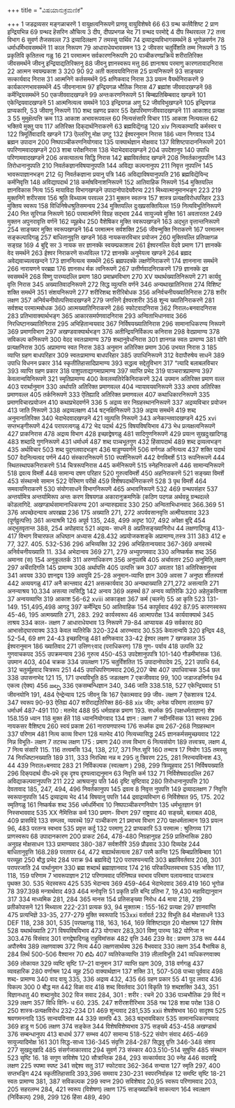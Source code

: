 +++
title = "ವಿಷಯಾನುಕ್ರಮಣಿಕೆ"

+++
1 जडद्रव्यसर 
मङ्गळाचरणॆ 
1 
वायुक्षत्वनिरूपणॆ 
प्राणवू वायुविशेषवे 
66 
63 
ग्रन्थ कर्तवैशिष्ट 
2 
प्राण इन्द्रियभिन्न 
69 
ग्रन्थद हॆसरिन औचित्य 
3 
दीप, दीपप्रभगळ भेद 
71 
ग्रन्थद परमोद्दे 
4 
दीप स्थिरवल्ल 
72 
तत्त्व विभाग 
6 
सुवर्ण तैजसवल्ल 
73 
द्रव्यादिलक्षण 
7 
तमस्सु पार्थिव 
74 
द्रव्याद्रव्यविभागसमर्थनॆ 
8 
भूगोळवर्णन 
78 
धर्माधर्मिभावसमर्थनॆ 
11 
काल निरूपण 
79 
आधाराधेयभावसमन 
13 
2 जीवसर 
चतुर्विंशति तम्म निरूपणॆ 
3 
15 
प्रकृतिवि कृतितत्त्व गळु 
16 
21 
परमात्मन सर्वकारणनिरूपणि 20 
पञ्चीकरणप्रक्रियॆ 
शरीरातिरिक्त जीवसमर्थनॆ 
जीवनु इन्द्रियाद्यतिरिक्तनु 88 जीवनु ज्ञानस्वरूप मत्तु 
86 
ज्ञानाश्रय 
परमाणु कारणतावादनिरास 
22 
आत्मन स्वयम्प्रकाश 
3 
320 
90 
92 
अती क्लावयविनिरास 
25 
प्रत्यनिरूपणॆ 
93 
साङ्ख्यर सत्कार्यवाद निरास 
31 
आत्मनिगॆ कर्तसमर्थनॆ 
95 
क्षणिकवाद निरास 
33 
प्रयत्न वैयर्थनिराकरणॆ 9 
कार्यकारणभावसमर्थनॆ 
45 
जीवनानात्म 
97 
इन्द्रियगळ भौतिक निरास 
47 
ब्रह्मांश जीववादखण्डनॆ 
98 
कर्मॆन्द्रियसमर्थनॆ 
50 
एकजीववादखण्डनॆ 
99 
अन्तःकरणनिरूपणॆ 
51 
बिम्बप्रतिबिम्बवाद खण्डनॆ 
101 
एकेन्द्रियवादखण्डनॆ 
51 
आत्मनित्यत्व समर्थनॆ 
103 
इन्द्रियगळ अणु 
52 
जीवविभुखण्डनॆ 
105 
इन्द्रियगळ प्राप्यकारि, 
53 
जीवाणु निरूपणॆ 
110 
शब्द ग्रहणद प्रकार 
55 
देहपरिमाणजीववादखण्डनॆ 111 
आकाशद प्रत्यक्ष 
3 
55 
मुमुक्षॆत्पत्ति क्रम 
113 
आकाश अभावरूपवल्ल 
60 
नित्यसंसारि विचार 
115 
आकाश नित्यवल्ल 
62 
भक्तिये मुक्तु पाय 
117 
अतिरिक्त दिक्‌दार्थनिराकरणॆ 
63 
ब्रह्मविद्यॆगळु 
120 
xiv 
नित्यकाम्यादि कर्मस्वर प 
122 
त्रिमूर्तिवादादि खण्डनॆ 
173 
ऎल्लरिगू मोक्ष उण्टु 
132 
ईश्वरनुमान निरास 
186 
ध्यान निगवाद 
134 
ब्रह्मन उपादान 
200 
निष्पपञ्चीकरणनियोगवाद 
135 
पाक्यार्थज्ञान मोक्षवाद 
137 
विशिष्टपादाननिरूपणॆ 201 
पपरिणामवादखण्डनॆ 203 
शाबा परोक्षनिरास 
138 
भेदाभेदवादखण्डनॆ 
204 
उपदेशानुप 
140 
उपाधि परिणामवादखण्डनॆ 
206 
असत्यातत्य सिद्धि निरास 
142 
ब्रह्मविवर्तवाद खण्डनॆ 
208 
निवर्तकानुपपत्नि 
143 
तिरोधानानुपपति 
210 
निवर्तकज्ञानविषयानुपपति 
144 
अविद्या कल्पनानुपप 
211 
निवृत्त नुपपत्नि 
145 
भावरूपाज्ञानभङ्ग 
212 
句 
निवर्तकज्ञाना प्रयानु पत्रि 
146 
अविद्याविषयानुपपति 
216 
ब्रह्मविद्यॆयिन्द कर्मनिवृत्ति 
148 
अविद्यापदार्थ 
218 
कर्माषविनाशनिरूपणॆ 
152 
आतिवाहिक निरूपणॆ 
154 
मुक्तियल्लि ज्ञानविकास नित्य 
155 
मायाविदा विभागखण्डनॆ 
उपादानोपादेयवैरप्य 221 
मिथ्यात्मानुमानभङ्ग 223 
219 
मुक्तनिगॆ शरीरसाव 
156 
श्रुति विथ्यात्म परवल्ल 
231 
मुक्तन स्वतन्त्र 
157 
शास्त्र प्रत्यक्षविरोधपरिहार 233 
मुक्तिय स्वरूप 
158 
विधिनिषेधश्रुतिसमन्वय 
234 
मुक्तियल्लि दुःखप्रसक्तियिल्ल 
159 
नित्यविभूतिनिरूपणॆ 
240 
नित सूरिगळ निरूपणॆ 
160 
परमात्मनिगॆ विग्रह सद्भाव 244 
सायुज्यवे मुक्ति 
161 
अवतारतत 
249 
मुक्तन अपुनरावृत्ति वर्णनॆ 
162 
व्यूहबेध 
250 
वैशेषिकर मुक्ति स्वरूपखण्डनॆ 
163 
अद्भुत वृत्तान्तनिरूपणॆ 
254 
साङ्ख्यर मुक्ति स्वरूपखण्डनॆ 
164 
परमात्मन सर्वशक्ति 
256 
जीवन्मुक्ति निराकरणॆ 
167 
परमात्मन सङ्कल्पादिगळु 
257 
बाधितानुवृत्ति खण्डनॆ 
168 
नायकसरविचार प्रयोजन 
260 
मुक्तियल्लि प्रतिपक्षगळ सङ्ग्रह 
169 
4 बुद्दि सर 
3 नायक सर 
ज्ञानक्कॆ स्वयम्प्रकाशत्व 
261 
ईश्वरनल्लि वेदवे प्रमाण 
171 
ज्ञानक्कॆ वेद समर्थनॆ 
263 
ईश्वर निराकरणॆ सध्यविल्ल 
172 
ज्ञानक्कॆ अनुमेयत्व खण्डनॆ 264 
ब्रह्मद अवेद्यवाच्यत्वखन्दनॆ 173 
ज्ञाननित्यत्व समर्थनॆ 
265 
ब्रह्मपदक्कॆ लक्षणॆनिराकरणॆ 
174 
ज्ञाननाना समर्थनॆ 
266 
नारायणने परब्रह्म 
176 
ज्ञानसध र्मक त्वनिरूपणॆ 
267 
उत्तीर्णवादनिराकरणॆ 
179 
ज्ञानक्कॆ द्रव स्वसमर्थनॆ 
268 
विष्णु पारम्यदल्लि प्रमाण 
180 
प्रमाभ्रमविभाग 
270 
XV 
यथार्थख्यातिनिरूपणॆ 
271 
कार्यवु वृत्ति निरास 
345 
अख्यातिवादनिरूपणॆ 
272 
सिद्ध व्युत्पत्ति वर्णनॆ 
346 
अन्यथाखातिनिरास 
274 
विशिष्ट शक्ति समर्थनॆ 
351 
संशयनिरूपणॆ 
277 
शरीरिशब्द शरीरिबोधक 
356 
अनिर्वचनीयख्यातिनिरास 
278 
शरीर लक्षण 
357 
अनिर्वचनीयोत्पत्तिवादखण्डनॆ 279 
जगत्तिगॆ ईश्वरशरीर 
358 
शून्य ख्यातिनिराकरणॆ 
281 
सर्वशब्द परमात्मबोधक 360 
आत्मख्यातिनिराकरणॆ 
286 
स्फोटवादनिरास 
362 
निराल०बनवादनिरास 
283 
प्रतिभावाक्यार्थभङ्ग 
365 
आकारसमर्पणवादनिरास 
293 
अन्विताभिधानवाद 
366 
निरधिष्टानख्यातिनिरास 
295 
अभिहितान्वयवाद 
367 
निर्विषयख्यातिनिरास 
296 
सामानाधिकरण्य निरूपणॆ 
369 
प्रमाणविभाग 
297 
अखण्डवाक्यार्थभङ्ग 
376 
अतीन्द्रियनिर्विकल्प कनिरास 
298 
वेदप्रामाण्य 
378 
सविकल्प कनिरूपणॆ 
300 
वेदद स्वतःप्रामाण्य 
379 
शब्दानुवेधनिरास 
301 
ज्ञानगळ स्वतः प्रामाण्य 
381 
योगि प्रत्यक्षनिरास 
305 
अप्रामाण्य स्वत निरास 
383 
अनुमान अतिरिक्त प्रमाण 
306 
उभयत निरास 
3 
185 
व्याप्ति ग्रहण बाधपरिहार 
309 
स्वतःप्रामाण्य बाधपरिहार 385 
उपाधिनिरूपणॆ 
312 
वेदापौरुषेय साधनॆ 
389 
उपाधि विधनन प्रकार 
314 
स्कृतीतिहासादिप्रामाण्य 
393 
सद्धत्व सद्देतुविभाग 
317 
“त्यादि बलाबलविचार 
393 
व्याप्ति ग्रहण प्रकार 
318 
पाशुपताद्यागमाप्रामाण्य 397 
व्याप्ति प्रभेद 
319 
पाञ्चरात्रप्रामाण्य 
397 
केवलान्वयिनिरूपणॆ 
321 
स्मृतिप्रामाण्य 
400 
केवलव्यतिरेकिनिराकरणॆ 
324 
उपमान अतिरिक्त प्रमाण वल्ल 403 
परार्थानुमान 
330 
अर्थापति अतिरिक्त प्रमाणवल्ल 404 
न्यायावयवनिरूपणॆ 
333 
अभाव अतिरिक्त प्रमाणवल्ल 405 
तर्कनिरूपणॆ 
333 
ऐतिह्यादि अतिरिक्त प्रमाणवल्ल 407 
कथाधिकारनिरूपणॆ 
335 
प्रमाणविचारप्रयोजन 
410 
कथाप्रभेदवर्णनॆ 
336 
5 अद्रव्य सर 
निग्रहस्थाननिरूपणॆ 
337 
अद्रव्यविचार प्रयोजन 
413 
जाति निरूपणॆ 
338 
अद्रव्यलक्षण 
414 
षट्नक्षिनिरूपणॆ 
339 
अद्रव्य समर्थनॆ 
419 
शब्द अनुमानातिरिक्त 
340 
भेदाभेदवादखण्डनॆ 
421 
व्युत्पत्ति निरूपणॆ 
343 
अनेकान्तवादखण्डनॆ 
425 
xvi 
सप्तभङ्गीरूपणॆ 
424 
परापरत्वगळु 
472 
भेद पदार्थ 
425 
विषयविषयिभाव 
473 
भेध प्रत्यक्षत्वनिरूपणॆ 
427 
प्राकनिरास 
478 
अद्रव्य विभाग 
428 
इच्छाद्वेषगळु 
481 
सादिगुणनिरूपणॆ 
429 
प्रयत्न सुखदुःखादिगळु 
483 
शब्दादि गुणनिरूपणॆ 
431 
धर्माधर्म 
487 
शब्द पञ्चभूतगुण 
432 
हिंसापदार्थ 
489 
शब्द द्रव्यत्वभङ्ग 
435 
अर्थविचार 
503 
शब्द पुद्गलवादभङ्ग 
436 
षाडुण्यवर्णनॆ 
506 
वर्णगळ अनित्यत्व 
437 
शक्ति पदार्थ 
507 
वेदनित्यत्वद पर्णनॆ 
440 
संस्कारनिरूपणॆ 
510 
स्पर्शनिरूपणॆ 
442 
वेगविमर्शॆ 
513 
रूपनिरूपणॆ 
444 
स्थितस्थापकनिराकरणॆ 
514 
चित्ररूपनिरास 
445 
कर्मनिरूपणॆ 
515 
स्नेहनिराकरणॆ 
446 
सामान्यनिरूपणॆ 
518 
द्रवत्य विमर्शॆ 
448 
सामान्य दषण परिहार 
520 
गुरुत्वविमर्शॆ 
450 
अहनिराकरणॆ 
521 
सङ्ख्या विमर्शॆ 
453 
संस्थानवे सामान 
522 
पॆरिमाण परीक्षॆ 
459 
विशेषपदार्थनिराकरणॆ 
528 
3 
पृथ विमर्शॆ 
464 
समवायनिराकरणॆ 
530 
संयोगसाधनॆ विभागनिरूपणॆ 
465 
अभावनिरूपणॆ 
532 
469 
ग्रन्थपसंहार 
537 
अन्तर्यामित्र 
अन्तर्यामिरूप 
अन्तः करण 
विषयगळ अकारानुक्रमणिकॆ 
(कठिण पदगळ अर्थवन्नु ग्रन्थदल्ले कॊडलागिदॆ. 
अखण्डार्थसामानाधिकरण्य 
201 
अन्यारुह्यवाद 
330 
250 
अन्विताभिधानवाद 
366.369 
51 
376 
अपच्छेदन्याय अपरब्रह्म 
236 
175 
अख्याति 
271, 272 
अपर्यवसानवृत्ति 
अत्मीयतावाद 
323 
(पूर्णव्रुत्पत्ति) 
361 
अत्याश्रमि 
126 
अपूर्व 
135, 248, 499 
अदृष्ट 
107, 492 
अपेक्षा बुद्दि 
454 
अद्भुतवृतान्त 
388, 254 
अपोहवाद 
521 
अद्रव्य- साधनॆ 
8 
अप्रतिसङ्ख्यानिरोध 
44 
लक्षणादिगळु 
413-417 
विभाग 
विचारफल 
अधिष्ठान अध्यास 
428.432 
अप्रयोजकशङ्कॆ 
अप्रामाण्य,तस्त्र 
311 
383 
412 
e 77, 327. 405. 532-536 
296 
अभिव्यक्ति 
32 
296 
अभिहितान्वयवाद 
367-369 
अनवस्थॆ 
अनिर्वचनीयख्याति 
11. 334 
अभेदान्वय 
369 
271, 279 
अभ्युपगमवाद 
330 
अनिष्कर्षक शब्द 
356 
अमानव (स) 
154 
अनुकूलतर्क 
311 
अरुणाधिकरण 
356 
अनुपलबि 
405 
अर्चावतार 
250 
अनुमिति,लक्षण 
297 
अर्चॆरादिगति 
145 
प्रामाण्य 
308 
अर्थापत्ति 
405 
उत्पत्ति क्रम 
307 
अवतार 
181 
अतिरिक्तानुभव 
341 
अवयव 
330 
ज्ञानद्वय 
139 
अवयुवि 
25-28 
अनुमान-व्याप्ति ज्ञान 
309 
अवसा 
7 
अनुष्ठा शीतस्पर्श 
442 
अव्ययगळु 
417 
अनै कान्तवाद 
421 
असत्कार्यवाद 
30 
अन्यथाख्याति 
271,272 
असत्याति 
271 
अनन्याश्रय 
10.334 
असत्या त्यसिद्धि 
142 
अन्वय 
369 
अहमर्थ 
87 
अन्वय व्यतिरेकि 
320 
अहेतुकविनाश 
37 
अन्वयव्याप्ति 
319 
आकाश 
56-62 
xviii 
आकाङ्क्षा 
367 
कर्म (चलनॆ) 
55 
आ कृति 
523 
131-149. 151,495,498 
आगदु 
397 
कर्मेन्द्रिय 
50 
आतिवाहिक 
154 
कापूर्ववाद 
492 
87.95 
कारणस्वरूप 
45-46, 195 
अत्मख्याति 
271, 283. 292 
कार्यस्वरूप 
46 
आत्मापरोक्ष 
134 
कार्यवाक्यार्थ 
345 
ताश्रय 
334 
काल- लक्षण 
7 
आधाराधेयभाव 
13 
निरूपणॆ 
79-84 
आप्यायक 
49 
सर्वकारद 
80 
आभासोद्घारवाक्य 
333 
केवल व्यतिरेकि 
320-324 
आरम्भवाद 
30.535 
केवलान्वयि 
320 
इन्द्रिय 
48, 52-54, 69 
क्षण 
24-43 
इच्छादिगळु 
481 
क्षणिकवाद 
33-42 
ईश्वर लक्षण 
7 
खण्डकाल 
35 
ईश्वरानुमान 
186 
ख्यातिवाद 
271 
उत्तिण९वाद (पराधिकरण) 
178 
गुण- पर्याय 
418 
उत्पत्ति 
32 
गुणवाचकपद 
355 
उपक्रमन्याय 
236 
गुरुत्व 
450-453 
उपदेशानुपपत्रि 
101-140 
गौडमीमांसक 
136. 
उपमान 
403, 404 
चक्रक 
334 
उपलक्षण 
175 
चतुर्विंशतित 
15 
उपादानोपादेय 
25, 221 
उपाधि 
64, 312 
चतुर्व्यूहवाद चित्ररूप 
251 
445 
उपाधिपरिणामवाद 
206,207 
चेषा 
407 
उपाधिवाचक 
354 
छल 
338 
उपासनाभेद 
121 
15, 171 
उभयविभूति 
85 
जडलक्षण 
7 
एकजीववाद 
99, 100 
जडाजडनिर्णय 
94 
एकत्व (ऐक्य) 
456 
జల్ప 
336 
एकसम्बन्धिज्ञान 
340, 346 
जाति 
338.518, 527 
एकेन्द्रियवाद 
51 
जीवनयोनि 
191, 484 
ऐन्द्रेन्याय 
125 
जीवनु कि 
167 
ऐकात्मवाद 
99 
जीव- लक्षण 
7 
ऐकशास्त्र 
124. 347 
स्वरूप 
90-93 
ऐतिह्य 
407 
शरीराद्यतिरिक्त 
86-88 
xix 
जीव; अनेक 
परिमाण तारतम्य 
97 
धर्माधर्म 
487-491 
110 
: मतभेद 
488 
95 
धर्मग्राहक प्रमाण 
193. 
सधर्मक 
95 
(पक्षधर्मताज्ञान) 
शेष 
158.159 
ध्यान 
118 
मुक्त र्हतॆ 
118 
ध्याननियोगवाद 
134 
ज्ञान : लक्षण 
7 
नवीनविंसक 
131 
स्वरूप 
296 
नायकसर वैशिष्ट्य 
260 
स्वयं प्रकाश 
261 
नारायणपारम्य 
176 
सधर्मक द्रव्य 
267-268 
निग्रहस्थान 
337 
परिणाम 
481 
नित्य काव्य विभाग 
128 
मतभेद 
410 
नित्यच्यासिद्ध 
245 
ज्ञानकर्मसमुच्छयवाद 
122 
निन्न विभूति- लक्षण 
7 
तटस्थ लक्षण 
175 
: प्रमाण 
240 
तत्त्व विभाग 
6 
नित्यसंयोग 
189 
तत्त्वत्रय, लक्षण 
4, 7 
नित्य संसारि 
115. 116 
तत्त्वमसि 
134, 138, 217, 371 
नित.सूरि 
160 
तन्मात्र 
17 
नियोग 
135 
तमस्सु 
74 
निरधिष्टानख्याति 
189 
311, 333 
निरधिषा नन्न म 
295 
तु 
त्रिवरण 
225, 281 
निरन्वयविनाश 
43, 44 
439 
निराल०बनवाद 
283 
21 
निर्विकल्पक (स्वलक्षण ) 298, 299 
त्रिव्यूहवाद 
251 
निर्विषयख्याति 
296 
दिक्‌पदार्थ 
दीप-प्रभॆ 
दृक् दृश्य 
दृश्यत्वाद्यनुमान 
63 
निवृत्ति कर्म 
132 
71 
निर्विशेषवाददल्लि 
267 
अविद्याकल्पवानुपपत्ति 
211 
222 
आश्रयानुप पति 
146 
दृष्टि सृष्टिवाद 
280 
तिरोधानानुपपत्ति 
210 
देवतावाद 
185, 247, 494, 496 
निवर्तकानुपप 
145 
द्रवत्व 
8 
निवृत्त नुपपत्ति 
149 
द्रव्यादलक्षण 
7 
निवृत्ति स्वरूपानुपपत्ति 
145 
द्रव्याद्रव्य भेद 
414 
विषयानु पपत्ति 
144 
द्रवाद्रव्यविभाग 
6 
निर्विशेषात 
95, 175. 202 
स्मृतिगळु 
161 
निष्कर्षक शब्द 
356 
धर्मधर्मिभाव 
10 
निष्पपञ्चीकरणनियोग 
135 
धर्मभूतज्ञान 
91 
निस्सभाववाद 
535 
XX 
नैमित्तिक कर्म 
130 
प्रमाण- विभाग 
297 
राष्ट्रवाद 
40 
सङ्ख्यॆ, बलाबल 
408, 409 
प्रासविदॆ 
133 
सम्प्लव, व्यवस्थॆ 
197 
पञ्चीकरण 
21 
प्रमाभव विभाग 
270 
पक्षधर्मतात्मान 
193 
प्रयत्न 
96, 483 
परतन्त्र स्वभाव 
535 
प्रवृत्त कर्दु 
132 
परमाणु 
22 
प्राप्यकारि 
53 
परमात्म : श्रुतिगय्य 
171 
प्राणस्वरूप 
68 
उपादानकारण 
200 
प्राकट 
264, 478-480 
निग्रहानुग्रह 
259 
प्रातिभासिक 
280 
अनुग्रह मोक्षसाधन 
133 
प्रामाण्यवाद 
380-387 
सर्वशरीरि 
359 
प्रौढवाद 
330 
दिव्यदेह 
244 
बाधितानुवृत्ति 
168.289 
परतापर 
64, 472 
बाह्यार्थसत्यत्व 
287 
परमै कान्ति 
125 
बिम्बप्रतिबिम्बाव 
101 
परव्यूहा 
250 
बौद्ध प्रभेद 
284 
पराक्र 
94 
ब्रह्मविद्यॆ 
120 
परापश्यन्त्यादि 
303 
ब्रह्मविवर्तवाद 
208, 301 
परापरजाति 
24 
पार्थानुमान 
330 
ब्रह्म शब्दार्थ ब्रह्माज्ञानवाद 
174 
216 
परिकल्पितस्वभाव 
535 
भक्ति 
117, 118, 159 
परिणाम 
7 
भावरूपाज्ञान 
212 
परिणामवाद 
परिनिष्पन्न स्वभाव 
परिमाण 
पलायनवाद 
पाञ्चरात्र 
पृथक्त 
30. 535 
भेदस्वरूप 
425 
535 
भेदान्वय 
369 
459-464 
भेदाभेदवाद 
369.419 
160 
भूगोळ 
78 
397.398 
मन्त्रार्थवाद 
493 
464 
मनोवृत्ति 
51 
प्रकृति 
प्रति बन्दि 
प्रतिभा 
7, 19,430 
महाविद्यानुवान 
317 
334 
माध्यमिक 
281, 284 
365 
मानस 
154 
प्रतिसङ्ख्या निरोध 
44 
माया 
218, 219 
प्रतीकोपासनॆ 
121 
मिथ्यात्व 
222-231 
प्रत्यक 
93, 94 
मुक्तात्म : 
155-162 
प्रत्यक्ष 
297 
ज्ञानवाप्ति 
475 
प्रत्यभिज्ञॆ 
33-35, 277-279 
मुक्ति स्वरूपादि 
153xxi 
वर्तावर्त 
232 
विभूति 
84 
मोक्षसाधनॆ 
133 
DEF 118, 238 301, 535 
[परपक्षगळु 
118, 163, 164, 169 
विशिष्टाद्यत 
20 
मोक्षाश्रम 
127 
विशेष 
528 
यथार्थख्याति 
271 
विषयविषयिभाव 
473 
योगाचार 
283,301 
विष्णु पारम्य 
182 
योगिजा न 
303.476 
विसंवाद 
301 
रागद्वेषादिगळु 
राहुविमांसक 
482 
वृत्ति 
346 
239 
वेद : प्रामाण 
378 
रूप 
444 
अपौरुषेय 
389 
लक्षणवाक्य 
372 
नित्य 
440 
लक्षणसार्थक्य 
326 
वैभववाद 
330 
लक्षण 
354 
वैभाषिक 
8, 284 
लिर्थ 
500-506 
वैश्वानर 
70 
లిపి 
407 
व्यतिरेकव्याप्ति 
319 
लीलाविभूति 
241 
व्यधिकरणवाक्य 
369 
लोकायत 
329 
व्यष्टि सृष्टि 
17–21 
वानुमान 
317 
व्याप्ति ग्रहण 
309, 318 
वर्णगळु 
437 
व्यावहारिक 
280 
वर्णाश्रम 
124 
व्यूह 
250 
वाक्यार्थज्ञान 
137 
शक्ति 
31, 507-508 
पाच्या पूर्ववाद 
498 
शब्द- प्रामाण्य 
340 
वाद 
वायु 
335, 336 
अद्रव्य 
432, 435 
66 
ग्रहण प्रकार 
55 
41 
पुद लवाद 
436 
पिकल्प 
300 
0 
बौद्ध मत 
442 
विळा वाद 
418 
शब्द विवर्तवाद 
301 
विकृति 
19 
शब्दशक्ति 
343, 351 
विज्ञानधातु 
40 
शब्दानुवेद 
302 
विज सवाद 
284, 301 
: 
शरीर : रचनॆ 
20 
336 
पञ्चभौतिक 
29 
विर्द 
न 
329 
लक्षण 
357 
विधि 
विनि- 
ध 
60. 235. 247 
शरीरशरीरिभाव 
358 
गथ 
128 
शाबा परोक्ष 
138 
O 
250 
शास्त्र-प्रत्यक्षविरोध 232-234 
D1 
469 
शून्यवाद 
281,535 
xxii 
शेषशेषभाव 
160 
सादृश्य 
525 
श्रवणमननादि 
135 
सान्वयविनाश 
44 
339 
सामग्रि 
43. 363 
षद्भावविकार 
535 
सामानाधिकरण्यवाद 
369 
हाडु ण 
506 
लक्षण 
374 
सङ्केत 
344 
विशेषविशेष्यभाव 
375 
सङ्ख्यॆ 
453-458 
अखण्डार्थ 
376 
सम्बन्धानुपप 
413 
बाधार्थ 
377 
सम्भव 
407 
सामान्य 
518-522 
संयोग 
संवाद 
465-469 
सायुज्यादिमोक्ष 
161 
301 
सिद्ध-साध्य 
136-345 
संवृत्ति 
284-287 
सिद्धवु वृत्ति 
346-348 
संशय 
277 
सुखदुःखादि 
485 
संसर्गजाकारवाद 
294 
सुवर्ण 
73 
संस्कार 
403.510-514 
सुषुप्ति 
485 
संस्थान 
523 
सृष्टि 
16. 18 
सगुण सविशेष 
120 
सौत्रान्तिक 
284, 293 
सत्कार्यवाद 
30 
स्नेह 
446 
सदसद्वि लक्षण 
225 
स्पष्मा स्पष्ट 
341 
सद्देश्व सतु 
317 
स्फोटवाद 
362-364 
सन्यास 
127 
स्मृति 
297, 400 
सप्तभङ्गि 
424 
स्कृतीतिहासादि 
393,396 
समवाय 
230-231 
स्वपरनिर्वाहक 
12 
समष्टि सृष्टि 
18-21 
स्वतः प्रामाण्य 
381, 387 
सविकल्पक 
299 
स्वप्न 
290 
सविशेषाद 
20,95 
स्वरूप परिणामवाद 
203, 205 
सहरलम्भ 
284, 421 
स्वरूप (विशेषण) लक्षण 
175 
साङ्ख्यप्रक्रियॆ साकत्याग 
164 
स्वलक्षण (निर्विकल्प) 
298, 299 
126 
हिंसा 
489, 490 
